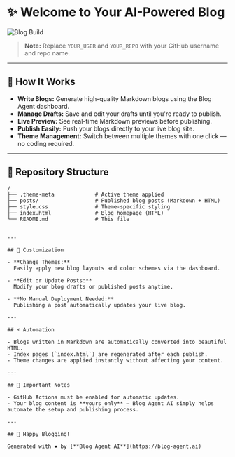 # ✨ Welcome to Your AI-Powered Blog

![Blog Build](https://img.shields.io/github/actions/workflow/status/YOUR_USER/YOUR_REPO/mcp.yml?branch=main&style=flat-square)

> **Note:** Replace `YOUR_USER` and `YOUR_REPO` with your GitHub username and repo name.

---

## 🚀 How It Works

- **Write Blogs:** Generate high-quality Markdown blogs using the Blog Agent dashboard.
- **Manage Drafts:** Save and edit your drafts until you're ready to publish.
- **Live Preview:** See real-time Markdown previews before publishing.
- **Publish Easily:** Push your blogs directly to your live blog site.
- **Theme Management:** Switch between multiple themes with one click — no coding required.

---

## 📂 Repository Structure

```text
/
├── .theme-meta             # Active theme applied
├── posts/                  # Published blog posts (Markdown + HTML)
├── style.css               # Theme-specific styling
├── index.html              # Blog homepage (HTML)
└── README.md               # This file


---

## 🎨 Customization

- **Change Themes:**  
  Easily apply new blog layouts and color schemes via the dashboard.

- **Edit or Update Posts:**  
  Modify your blog drafts or published posts anytime.

- **No Manual Deployment Needed:**  
  Publishing a post automatically updates your live blog.

---

## ⚡ Automation

- Blogs written in Markdown are automatically converted into beautiful HTML.
- Index pages (`index.html`) are regenerated after each publish.
- Theme changes are applied instantly without affecting your content.

---

## 📣 Important Notes

- GitHub Actions must be enabled for automatic updates.
- Your blog content is **yours only** — Blog Agent AI simply helps automate the setup and publishing process.

---

## 🙌 Happy Blogging!

Generated with ❤️ by [**Blog Agent AI**](https://blog-agent.ai)
